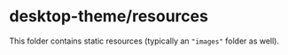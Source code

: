 # desktop-theme/resources

This folder contains static resources (typically an `"images"` folder as well).
